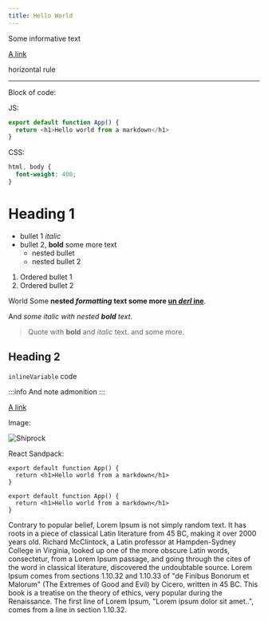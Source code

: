 ```yaml
---
title: Hello World
---
```


Some informative text

[A link](https://google.com/ "Googl Title")

horizontal rule

---------------

Block of code:

JS: 

```js
export default function App() {
  return <h1>Hello world from a markdown</h1>
}
```

CSS:

```css
html, body {
  font-weight: 400;
}
```

# Heading 1 

 - bullet 1 *italic*
 - bullet 2, **bold** some more text
    - nested bullet
    - nested bullet 2

1. Ordered bullet 1
2. Ordered bullet 2

World Some **nested *formatting* text some more <u>un *derl* ine</u>**.

And *some italic with nested **bold** text*.

> Quote with **bold** and *italic* text.
> and some more.

## Heading 2

`inlineVariable` code

:::info
And note admonition
:::

[A link](https://google.com/ "Googl Title")

Image:

![Shiprock](https://virtuoso.dev/img/logo.svg)

React Sandpack:


```tsx
export default function App() {
  return <h1>Hello world from a markdown</h1>
}
```

```tsx live react
export default function App() {
  return <h1>Hello world from a markdown</h1>
}
```

Contrary to popular belief, Lorem Ipsum is not simply random text. It has roots in a piece of classical Latin literature from 45 BC, making it over 2000 years old. Richard McClintock, a Latin professor at Hampden-Sydney College in Virginia, looked up one of the more obscure Latin words, consectetur, from a Lorem Ipsum passage, and going through the cites of the word in classical literature, discovered the undoubtable source. Lorem Ipsum comes from sections 1.10.32 and 1.10.33 of "de Finibus Bonorum et Malorum" (The Extremes of Good and Evil) by Cicero, written in 45 BC. This book is a treatise on the theory of ethics, very popular during the Renaissance. The first line of Lorem Ipsum, "Lorem ipsum dolor sit amet..", comes from a line in section 1.10.32.


